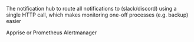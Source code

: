 The notification hub to route all notifications to (slack/discord) using a single HTTP call, which makes monitoring one-off processes (e.g. backup) easier

Apprise or Prometheus Alertmanager
